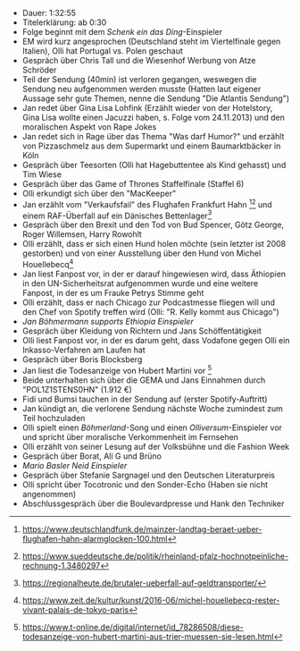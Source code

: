 - Dauer: 1:32:55
- Titelerklärung: ab 0:30 
- Folge beginnt mit dem *Schenk ein das Ding*-Einspieler
- EM wird kurz angesprochen (Deutschland steht im Viertelfinale gegen Italien), Olli hat Portugal vs. Polen geschaut
- Gespräch über Chris Tall und die Wiesenhof Werbung von Atze Schröder
- Teil der Sendung (40min) ist verloren gegangen, weswegen die Sendung neu aufgenommen werden musste (Hatten laut eigener Aussage sehr gute Themen, nenne die Sendung "Die Atlantis Sendung")
- Jan redet über Gina Lisa Lohfink (Erzählt wieder von der Hotelstory, Gina Lisa wollte einen Jacuzzi haben, s. Folge vom 24.11.2013) und den moralischen Aspekt von Rape Jokes
- Jan redet sich in Rage über das Thema "Was darf Humor?" und erzählt von Pizzaschmelz aus dem Supermarkt und einem Baumarktbäcker in Köln
- Gespräch über Teesorten (Olli hat Hagebuttentee als Kind gehasst) und Tim Wiese
- Gespräch über das Game of Thrones Staffelfinale (Staffel 6)
- Olli erkundigt sich über den "MacKeeper"
- Jan erzählt vom "Verkaufsfail" des Flughafen Frankfurt Hahn [^1][^2] und einem RAF-Überfall auf ein Dänisches Bettenlager[^3]
- Gespräch über den Brexit und den Tod von Bud Spencer, Götz George, Roger Willemsen, Harry Rowohlt
- Olli erzählt, dass er sich einen Hund holen möchte (sein letzter ist 2008 gestorben) und von einer Ausstellung über den Hund von Michel Houellebecq[^4]
- Jan liest Fanpost vor, in der er darauf hingewiesen wird, dass Äthiopien in den UN-Sicherheitsrat aufgenommen wurde und eine weitere Fanpost, in der es um Frauke Petrys Stimme geht
- Olli erzählt, dass er nach Chicago zur Podcastmesse fliegen will und den Chef von Spotify treffen wird (Olli: "R. Kelly kommt aus Chicago")
- *Jan Böhmermann supports Ethiopia Einspieler*
- Gespräch über Kleidung von Richtern und Jans Schöffentätigkeit
- Olli liest Fanpost vor, in der es darum geht, dass Vodafone gegen Olli ein Inkasso-Verfahren am Laufen hat
- Gespräch über Boris Blocksberg
- Jan liest die Todesanzeige von Hubert Martini vor [^5]
- Beide unterhalten sich über die GEMA und Jans Einnahmen durch "POL1Z1STENS0HN" (1.912 €)
- Fidi und Bumsi tauchen in der Sendung auf (erster Spotify-Auftritt)
- Jan kündigt an, die verlorene Sendung nächste Woche zumindest zum Teil hochzuladen
- Olli spielt einen *Böhmerland*-Song und einen *Olliversum*-Einspieler vor und spricht über moralische Verkommenheit im Fernsehen
- Olli erzählt von seiner Lesung auf der Volksbühne und die Fashion Week
- Gespräch über Borat, Ali G und Brüno
- *Mario Basler Neid Einspieler*
- Gespräch über Stefanie Sargnagel und den Deutschen Literaturpreis
- Olli spricht über Tocotronic und den Sonder-Echo (Haben sie nicht angenommen)
- Abschlussgespräch über die Boulevardpresse und Hank den Techniker

[^1]: https://www.deutschlandfunk.de/mainzer-landtag-beraet-ueber-flughafen-hahn-alarmglocken-100.html
[^2]: https://www.sueddeutsche.de/politik/rheinland-pfalz-hochnotpeinliche-rechnung-1.3480297
[^3]: https://regionalheute.de/brutaler-ueberfall-auf-geldtransporter/
[^4]: https://www.zeit.de/kultur/kunst/2016-06/michel-houellebecq-rester-vivant-palais-de-tokyo-paris
[^5]: https://www.t-online.de/digital/internet/id_78286508/diese-todesanzeige-von-hubert-martini-aus-trier-muessen-sie-lesen.html

